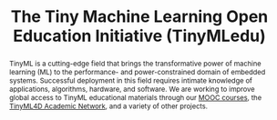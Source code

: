 ---
type: "projects"
title: "The Tiny Machine Learning Open Education Initiative (TinyMLedu)"
listPriority: "2" # Code used for list order
projectCode: TinyMLedu

# Course Overiew Abstract.
abstract: TinyML is a cutting-edge field that brings the transformative power of machine learning (ML) to the performance- and power-constrained domain of embedded systems. Successful deployment in this field requires intimate knowledge of applications, algorithms, hardware, and software. We are working to improve global access to TinyML educational materials through our [MOOC courses](https://tinyml.seas.harvard.edu/courses), the [TinyML4D Academic Network](https://tinyml.seas.harvard.edu/4D), and a variety of other projects.
abstract2: To learn more about the initiative visit our website [https://tinyml.seas.harvard.edu](https://tinyml.seas.harvard.edu)!
abstract3:

# Summary. An optional shortened abstract.
summary: 

# Collaborators (for those outside of publication list)
collaborators: 
  - MarcoZennaro
  - MarceloRovai
  - HalSpeed
  - GreggBarrett

# Featured image -- named `featured.jpg/png` in this folder. 
image:
  caption: ''
  focal_point: ''
  preview_only: false

---
